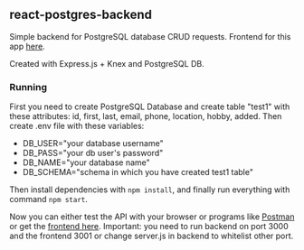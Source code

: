## react-postgres-backend

Simple backend for PostgreSQL database CRUD requests. Frontend for this app [here](https://github.com/Azargaz/CRUD-practice-frontend).

Created with Express.js + Knex and PostgreSQL DB.

### Running

First you need to create PostgreSQL Database and create table "test1" with these attributes: 
id, first, last, email, phone, location, hobby, added.
Then create .env file with these variables:

- DB_USER="your database username"
- DB_PASS="your db user's password"
- DB_NAME="your database name"
- DB_SCHEMA="schema in which you have created test1 table"

Then install dependencies with `npm install`,
and finally run everything with command `npm start`.

Now you can either test the API with your browser or programs like [Postman](https://www.getpostman.com/) or get the [frontend here](https://github.com/Azargaz/CRUD-practice-frontend). 
Important: you need to run backend on port 3000 and the frontend 3001 or change server.js in backend to whitelist other port.
